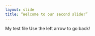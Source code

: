 ```yaml
---
layout: slide
title: “Welcome to our second slide!”
---
```

My test file
Use the left arrow to go back!
